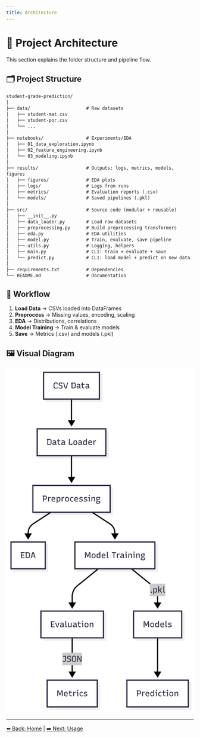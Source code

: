 ```yaml
---
title: Architecture
---
```


# 📐 Project Architecture

This section explains the folder structure and pipeline flow.

## 🗂 Project Structure

```
student-grade-prediction/
│
├── data/                     # Raw datasets
│   ├── student-mat.csv
│   ├── student-por.csv
│   └── ...
│
├── notebooks/                # Experiments/EDA
│   ├── 01_data_exploration.ipynb
│   ├── 02_feature_engineering.ipynb
│   └── 03_modeling.ipynb
│
├── results/                  # Outputs: logs, metrics, models, figures
│   ├── figures/              # EDA plots
│   ├── logs/                 # Logs from runs
│   ├── metrics/              # Evaluation reports (.csv)
│   └── models/               # Saved pipelines (.pkl)
│
├── src/                      # Source code (modular + reusable)
│   ├── __init__.py
│   ├── data_loader.py        # Load raw datasets
│   ├── preprocessing.py      # Build preprocessing transformers
│   ├── eda.py                # EDA utilities
│   ├── model.py              # Train, evaluate, save pipeline
│   ├── utils.py              # Logging, helpers
│   ├── main.py               # CLI: train + evaluate + save
│   └── predict.py            # CLI: load model + predict on new data
│
├── requirements.txt          # Dependencies
└── README.md                 # Documentation
```

## 🔄 Workflow

1. **Load Data** → CSVs loaded into DataFrames
2. **Preprocess** → Missing values, encoding, scaling
3. **EDA** → Distributions, correlations
4. **Model Training** → Train & evaluate models
5. **Save** → Metrics (.csv) and models (.pkl)

## 🖼 Visual Diagram

![Architecture Diagram](diagrams/flow_diagram.png)

---

[⬅️ Back: Home](index.md) | [➡️ Next: Usage](usage.md)
